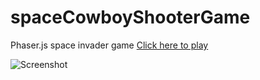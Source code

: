 # spaceCowboyShooterGame

Phaser.js space invader game [Click here to play](http://linyd.com/portfolio/olddominon/)

![Screenshot](http://linyd.com/images/olddominion.png)
